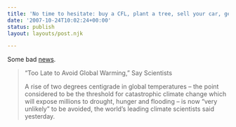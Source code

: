 ```yaml
---
title: 'No time to hesitate: buy a CFL, plant a tree, sell your car, get a bike. Now.'
date: '2007-10-24T10:02:24+00:00'
status: publish
layout: layouts/post.njk

---
```

Some bad [news](http://www.truthout.org/issues_06/091907EA.shtml).

> “Too Late to Avoid Global Warming,” Say Scientists
> 
> A rise of two degrees centigrade in global temperatures – the point considered to be the threshold for catastrophic climate change which will expose millions to drought, hunger and flooding – is now “very unlikely” to be avoided, the world’s leading climate scientists said yesterday.